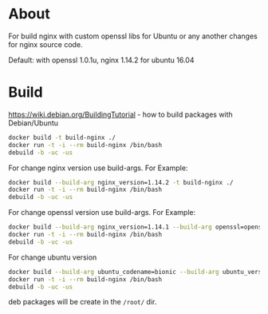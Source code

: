 # About
For build nginx with custom openssl libs for Ubuntu or any another changes for nginx source code.

Default: with openssl 1.0.1u, nginx 1.14.2 for ubuntu 16.04

# Build

https://wiki.debian.org/BuildingTutorial - how to build packages with Debian/Ubuntu

```bash
docker build -t build-nginx ./
docker run -t -i --rm build-nginx /bin/bash
debuild -b -uc -us
```

For change nginx version use build-args. For Example:
```bash
docker build --build-arg nginx_version=1.14.2 -t build-nginx ./
docker run -t -i --rm build-nginx /bin/bash
debuild -b -uc -us
```

For change openssl version use build-args. For Example:
```bash
docker build --build-arg nginx_version=1.14.1 --build-arg openssl=openssl-1.0.1t -t build-nginx ./
docker run -t -i --rm build-nginx /bin/bash
debuild -b -uc -us
```

For change ubuntu version
```bash
docker build --build-arg ubuntu_codename=bionic --build-arg ubuntu_version=18.04 -t build-nginx ./
docker run -t -i --rm build-nginx /bin/bash
debuild -b -uc -us
```

deb packages will be create in the `/root/` dir.

